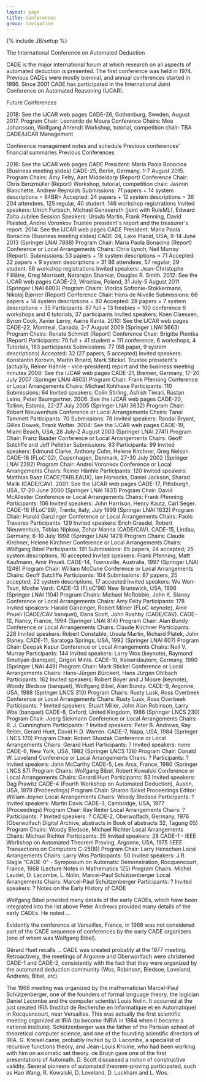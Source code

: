 ```yaml
---
layout: page
title: Conferences
group: navigation
---
```

{% include JB/setup %}


The International Conference on Automated Deduction

CADE is the major international forum at which research on all aspects of automated deduction is presented. The first conference was held in 1974. Previous CADEs were mostly biennial, and annual conferences started in 1996. Since 2001 CADE has participated in the International Joint Conference on Automated Reasoning (IJCAR).

Future Conferences

2018: See the IJCAR web pages
CADE-26, Gothenburg, Sweden, August 2017.
Program Chair: Leonardo de Moura
Conference Chairs: Moa Johansson, Wolfgang Ahrendt
Workshop, tutorial, competition chair: TBA
CADE/IJCAR Management

Conference management notes and schedule
Previous conferences' financial summaries
Previous Conferences

2016: See the IJCAR web pages
CADE President: Maria Paola Bonacina (Business meeting slides)
CADE-25, Berlin, Germany, 1-7 August 2015.
Program Chairs: Amy Felty, Aart Middeldorp (Report)
Conference Chair: Chris Benzmüller (Report)
Workshop, tutorial, competition chair: Jasmin Blanchette, Andrew Reynolds
Submissions: 71 papers + 14 system descriptions = 84BR> Accepted: 24 papers + 12 system descriptions = 36
204 attendees, 125 regular, 40 student. 146 workshop registrations
Invited speakers: Ulrich Furbach, Michael Genesereth (joint with RuleML), Edward Zalta
Jubilee Session Speakers: Ursula Martin, Frank Pfenning, David Plaisted, Andrei Voronkov
Trustee president's report and the treasurer's report.
2014: See the IJCAR web pages
CADE President: Maria Paola Bonacina (Business meeting slides)
CADE-24, Lake Placid, USA, 9-14 June 2013 (Springer LNAI 7898)
Program Chair: Maria Paola Bonacina (Report)
Conference or Local Arrangements Chairs: Chris Lynch, Neil Murray (Report).
Submissions: 53 papers + 18 system descriptions = 71
Accepted: 22 papers + 9 system descriptions = 31
86 attendees, 57 regular, 29 student. 56 workshop registrations
Invited speakers: Jean-Christophe Filliâtre, Greg Morrisett, Natarajan Shankar, Douglas R. Smith.
2012: See the IJCAR web pages
CADE-23, Wroclaw, Poland, 31 July-5 August 2011 (Springer LNAI 6803)
Program Chairs: Viorica Sofronie-Stokkermans, Nikolaj Bjørner (Report)
Conference Chair: Hans de Nivelle
Submissions: 66 papers + 14 system descriptions = 80
Accepted: 28 papers + 7 system descriptions = 35
Participants: 87 full + 13 freebies = 100 conference
6 workshops and 6 tutorials, 37 participants
Invited speakers: Koen Claessen, Byron Cook, Xavier Leroy, Aarne Ranta.
2010: See the IJCAR web pages
CADE-22, Montreal, Canada, 2-7 August 2009 (Springer LNAI 5663)
Program Chairs: Renate Schmidt (Report)
Conference Chair: Brigitte Pientka (Report)
Participants: 70 full + 41 student = 111 conference,
6 workshops, 4 Tutorials, 163 participants
Submissions: 77 (68 paper, 9 system descriptions)
Accepted: 32 (27 papers, 5 accepted)
Invited speakers: Konstantin Korovin, Martin Rinard, Mark Stickel.
Trustee president's (actually, Reiner Hähnle - vice-president) report and the business meeting minutes
2008: See the IJCAR web pages
CADE-21, Bremen, Germany, 17-20 July 2007 (Springer LNAI 4603)
Program Chair: Frank Pfenning
Conference or Local Arrangements Chairs: Michael Kohlhase
Participants: 110
Submissions: 64
Invited speakers: Colin Stirling, Ashish Tiwari, Rustan Leino, Peter Baumgartner.
2006: See the IJCAR web pages
CADE-20, Tallinn, Estonia, 22-27 July 2005 (Springer LNAI 3632)
Program Chair: Robert Nieuwenhuis
Conference or Local Arrangements Chairs: Tanel Tammett
Participants: 70
Submissions: 78
Invited speakers: Randal Bryant, Gilles Dowek, Frank Wolter.
2004: See the IJCAR web pages
CADE-19, Miami Beach, USA, 28 July-2 August 2003 (Springer LNAI 2741)
Program Chair: Franz Baader
Conference or Local Arrangements Chairs: Geoff Sutcliffe and Jeff Pelletier
Submissions: 83
Participants: 99
Invited speakers: Edmund Clarke, Anthony Cohn, Helene Kirchner, Greg Nelson.
CADE-18 (FLoC'02), Copenhagen, Denmark, 27-30 July 2002 (Springer LNAI 2392)
Program Chair: Andrei Voronkov
Conference or Local Arrangements Chairs: Reiner Hänhle
Participants: 120
Invited speakers: Matthias Baaz (CADE/TABLEAUX), Ian Horrocks, Daniel Jackson, Sharad Malik (CADE/CAV).
2001: See the IJCAR web pages
CADE-17, Pittsburgh, USA, 17-20 June 2000 (Springer LNAI 1831)
Program Chair: David McAllester
Conference or Local Arrangements Chairs: Frank Pfenning
Participants: 106
Invited speakers: John Harrison, Henry Kautz, Carl Seger.
CADE-16 (FLoC'99), Trento, Italy, July 1999 (Springer LNAI 1632)
Program Chair: Harald Ganzinger
Conference or Local Arrangements Chairs: Paolo Traverso
Participants: 129
Invited speakers: Erich Graedel, Robert Nieuwenhuis, Tobias Nipkow, Zohar Manna (CADE/CAV).
CADE-15, Lindau, Germany, 6-10 July 1998 (Springer LNAI 1421)
Program Chairs: Claude Kirchner, Helene Kirchner
Conference or Local Arrangements Chairs: Wolfgang Bibel
Participants: 191
Submissions: 85 papers, 24 accepted; 25 system descriptions, 10 accepted
Invited speakers: Frank Pfenning, Matt Kaufmann, Amir Pnueli.
CADE-14, Townsville, Australia, 1997 (Springer LNAI 1249)
Program Chair: William McCune
Conference or Local Arrangements Chairs: Geoff Sutcliffe
Participants: 104
Submissions: 87 papers, 25 accepted; 22 system descriptions, 17 accepted
Invited speakers: Wu Wen-Tsun, Moshe Vardi.
CADE-13 (FLoC'96) New Brunswick, USA, 1996 (Springer LNAI 1104)
Program Chairs: Michael McRobbie, John K. Slaney
Conference or Local Arrangements Chairs: Amy Felty
Participants: 178
Invited speakers: Harald Ganzinger, Robert Milner (FLoC keynote), Amir Pnueli (CADE/CAV banquet), Dana Scott, John Rushby (CADE/CAV).
CADE-12, Nancy, France, 1994 (Springer LNAI 814)
Program Chair: Alan Bundy
Conference or Local Arrangements Chairs: Claude Kirchner
Participants: 228
Invited speakers: Robert Constable, Ursula Martin, Richard Platek, John Slaney.
CADE-11, Saratoga Springs, USA, 1992 (Springer LNAI 607)
Program Chair: Deepak Kapur
Conference or Local Arrangements Chairs: Neil V. Murray
Participants: 144
Invited speakers: Larry Wos (keynote), Raymond Smullyan (banquet), Grigori Mints.
CADE-10, Kaiserslautern, Germany, 1990 (Springer LNAI 449)
Program Chair: Mark Stickel
Conference or Local Arrangements Chairs: Hans-Jürgen Bürckert, Hans Jürgen Ohlbach
Participants: 162
Invited speakers: Robert Boyer and J Moore (keynote), Woody Bledsoe (banquet), Wolfgang Bibel, Alan Bundy.
CADE-9, Argonne, USA, 1988 (Springer LNCS 310)
Program Chairs: Rusty Lusk, Ross Overbeek
Conference or Local Arrangements Chairs: Rusty Lusk, Ross Overbeek
Participants: ?
Invited speakers: Stuart Miller, John Alan Robinson, Larry Wos (banquet)
CADE-8, Oxford, United Kingdom, 1986 (Springer LNCS 230)
Program Chair: Joerg Siekmann
Conference or Local Arrangements Chairs: R. J. Cunningham
Participants: ?
Invited speakers: Peter B. Andrews, Ray Reiter, Gerard Huet, David H.D. Warren.
CADE-7, Napa, USA, 1984 (Springer LNCS 170)
Program Chair: Robert Shostak
Conference or Local Arrangements Chairs: Gerard Huet
Participants: ?
Invited speakers: none
CADE-6, New York, USA, 1982 (Springer LNCS 138)
Program Chair: Donald W. Loveland
Conference or Local Arrangements Chairs: ?
Participants: ?
Invited speakers: John McCarthy
CADE-5, Les Arcs, France, 1980 (Springer LNCS 87)
Program Chairs: Wolfgang Bibel, Robert Kowalski
Conference or Local Arrangements Chairs: Gerard Huet
Participants: 93
Invited speakers: Dag Prawitz
CADE-4 (Fourth Workshop on Automated Deduction), Austin, USA, 1979 (Proceedings)
Program Chair: Sharon Sickel
Proceedings Editor: William Joyner
Local Arrangements Chairs: Woody Bledsoe
Participants: ?
Invited speakers: Martin Davis
CADE-3, Cambridge, USA, 1977 (Proceedings)
Program Chair: Ray Reiter
Local Arrangements Chairs: ?
Participants: ?
Invited speakers: ?
CADE-2, Oberwolfach, Germany, 1976 (Oberwolfach Digital Archive, abstracts in Book of abstracts 32, Tagung 05)
Program Chairs: Woody Bledsoe, Michael Richter
Local Arrangements Chairs: Michael Richter
Participants: 35
Invited speakers: 28
CADE-1 - IEEE Workshop on Automated Theorem Proving, Argonne, USA, 1975 (IEEE Transactions on Computers C-25(8))
Program Chair: Larry Henschen
Local Arrangements Chairs: Larry Wos
Participants: 50
Invited speakers: J.R. Slagle
"CADE-0" - Symposium on Automatic Demonstration, Rocquencourt, France, 1968 (Lecture Notes in Mathematics 125)
Program Chairs: Michel Laudet, D. Lacombe, L. Nolin, Marcel-Paul Schützenberger
Local Arrangements Chairs: Marcel-Paul Schützenberger
Participants: ?
Invited speakers: ?
Notes on the Early History of CADE

Wolfgang Bibel provided many details of the early CADEs, which have been integrated into the list above
Peter Andrews provided many details of the early CADEs. He noted ...

Evidently the conference at Versailles, France, in 1968 was not considered part of the CADE sequence of conferences by the early CADE organizers (one of whom was Wolfgang Bibel).

Gérard Huet recalls ...
CADE was created probably at the 1977 meeting. Retroactively, the meetings of Argonne and Oberworlfach were christened CADE-1 and CADE-2, consistently with the fact that they were organized by the automated deduction community (Wos, Robinson, Bledsoe, Loveland, Andrews, Bibel, etc).

The 1968 meeting was organized by the mathematician Marcel-Paul Schützenberger, one of the founders of formal language theory, the logician Daniel Lacombe and the computer scientist Louis Nolin. It occurred at the just created IRIA (Institut de Recherche en Informatique et en Automatique) in Rocquencourt, near Versailles. This was actually the first scientific meeting organized at IRIA (to become INRIA in 1984 when it became a national institute). Schützenberger was the father of the Parisian school of theoretical computer science, and one of the founding scientific directors of IRIA. G. Kreisel came, probably invited by D. Lacombe, a specialist of recursive functions theory, and Jean-Louis Krivine, who had been working with him on axiomatic set theory. de Bruijn gave one of the first presentations of Automath. D. Scott discussed a notion of constructive validity. Several pioneers of automated theorem-proving participated, such as Hao Wang, R. Kowalski, D. Loveland, D. Luckham and L. Wos.

